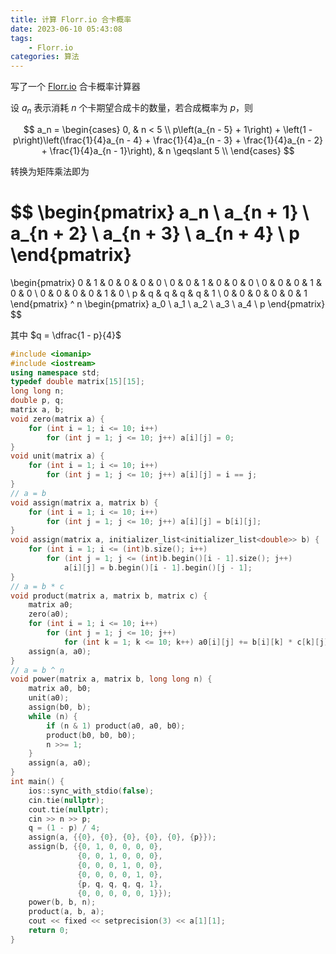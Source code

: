 ```yaml
---
title: 计算 Florr.io 合卡概率
date: 2023-06-10 05:43:08
tags:
    - Florr.io
categories: 算法
---
```


写了一个 [Florr.io](https://florr.io) 合卡概率计算器

<!-- more -->

设 $a_n$ 表示消耗 $n$ 个卡期望合成卡的数量，若合成概率为 $p$，则

$$
a_n =
\begin{cases}
0, & n < 5 \\
p\left(a_{n - 5} + 1\right) + \left(1 - p\right)\left(\frac{1}{4}a_{n - 4} + \frac{1}{4}a_{n - 3} + \frac{1}{4}a_{n - 2} + \frac{1}{4}a_{n - 1}\right), & n \geqslant 5 \\
\end{cases}
$$

转换为矩阵乘法即为

$$
\begin{pmatrix}
a_n \\
a_{n + 1} \\
a_{n + 2} \\
a_{n + 3} \\
a_{n + 4} \\
p
\end{pmatrix}
=
\begin{pmatrix}
0 & 1 & 0 & 0 & 0 & 0 \\
0 & 0 & 1 & 0 & 0 & 0 \\
0 & 0 & 0 & 1 & 0 & 0 \\
0 & 0 & 0 & 0 & 1 & 0 \\
p & q & q & q & q & 1 \\
0 & 0 & 0 & 0 & 0 & 1
\end{pmatrix}
^ n
\begin{pmatrix}
a_0 \\
a_1 \\
a_2 \\
a_3 \\
a_4 \\
p
\end{pmatrix}
$$

其中 $q = \dfrac{1 - p}{4}$

```cpp
#include <iomanip>
#include <iostream>
using namespace std;
typedef double matrix[15][15];
long long n;
double p, q;
matrix a, b;
void zero(matrix a) {
    for (int i = 1; i <= 10; i++)
        for (int j = 1; j <= 10; j++) a[i][j] = 0;
}
void unit(matrix a) {
    for (int i = 1; i <= 10; i++)
        for (int j = 1; j <= 10; j++) a[i][j] = i == j;
}
// a = b
void assign(matrix a, matrix b) {
    for (int i = 1; i <= 10; i++)
        for (int j = 1; j <= 10; j++) a[i][j] = b[i][j];
}
void assign(matrix a, initializer_list<initializer_list<double>> b) {
    for (int i = 1; i <= (int)b.size(); i++)
        for (int j = 1; j <= (int)b.begin()[i - 1].size(); j++)
            a[i][j] = b.begin()[i - 1].begin()[j - 1];
}
// a = b * c
void product(matrix a, matrix b, matrix c) {
    matrix a0;
    zero(a0);
    for (int i = 1; i <= 10; i++)
        for (int j = 1; j <= 10; j++)
            for (int k = 1; k <= 10; k++) a0[i][j] += b[i][k] * c[k][j];
    assign(a, a0);
}
// a = b ^ n
void power(matrix a, matrix b, long long n) {
    matrix a0, b0;
    unit(a0);
    assign(b0, b);
    while (n) {
        if (n & 1) product(a0, a0, b0);
        product(b0, b0, b0);
        n >>= 1;
    }
    assign(a, a0);
}
int main() {
    ios::sync_with_stdio(false);
    cin.tie(nullptr);
    cout.tie(nullptr);
    cin >> n >> p;
    q = (1 - p) / 4;
    assign(a, {{0}, {0}, {0}, {0}, {0}, {p}});
    assign(b, {{0, 1, 0, 0, 0, 0},
               {0, 0, 1, 0, 0, 0},
               {0, 0, 0, 1, 0, 0},
               {0, 0, 0, 0, 1, 0},
               {p, q, q, q, q, 1},
               {0, 0, 0, 0, 0, 1}});
    power(b, b, n);
    product(a, b, a);
    cout << fixed << setprecision(3) << a[1][1];
    return 0;
}
```